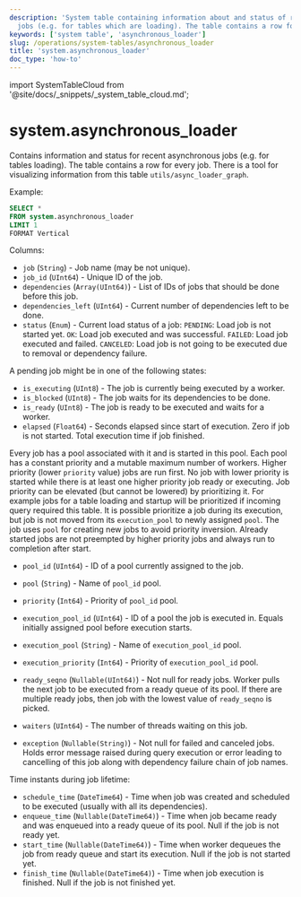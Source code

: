 ```yaml
---
description: 'System table containing information about and status of recent asynchronous
  jobs (e.g. for tables which are loading). The table contains a row for every job.'
keywords: ['system table', 'asynchronous_loader']
slug: /operations/system-tables/asynchronous_loader
title: 'system.asynchronous_loader'
doc_type: 'how-to'
---
```


import SystemTableCloud from '@site/docs/_snippets/_system_table_cloud.md';

# system.asynchronous_loader

<SystemTableCloud/>

Contains information and status for recent asynchronous jobs (e.g. for tables loading). The table contains a row for every job. There is a tool for visualizing information from this table `utils/async_loader_graph`.

Example:

```sql
SELECT *
FROM system.asynchronous_loader
LIMIT 1
FORMAT Vertical
```

Columns:

- `job` (`String`) - Job name (may be not unique).
- `job_id` (`UInt64`) - Unique ID of the job.
- `dependencies` (`Array(UInt64)`) - List of IDs of jobs that should be done before this job.
- `dependencies_left` (`UInt64`) - Current number of dependencies left to be done.
- `status` (`Enum`) - Current load status of a job:
    `PENDING`:  Load job is not started yet.
    `OK`: Load job executed and was successful.
    `FAILED`: Load job executed and failed.
    `CANCELED`: Load job is not going to be executed due to removal or dependency failure.

A pending job might be in one of the following states:
- `is_executing` (`UInt8`) - The job is currently being executed by a worker.
- `is_blocked` (`UInt8`) - The job waits for its dependencies to be done.
- `is_ready` (`UInt8`) - The job is ready to be executed and waits for a worker.
- `elapsed` (`Float64`) - Seconds elapsed since start of execution. Zero if job is not started. Total execution time if job finished.

Every job has a pool associated with it and is started in this pool. Each pool has a constant priority and a mutable maximum number of workers. Higher priority (lower `priority` value) jobs are run first. No job with lower priority is started while there is at least one higher priority job ready or executing. Job priority can be elevated (but cannot be lowered) by prioritizing it. For example jobs for a table loading and startup will be prioritized if incoming query required this table. It is possible prioritize a job during its execution, but job is not moved from its `execution_pool` to newly assigned `pool`. The job uses `pool` for creating new jobs to avoid priority inversion. Already started jobs are not preempted by higher priority jobs and always run to completion after start.
- `pool_id` (`UInt64`) - ID of a pool currently assigned to the job.
- `pool` (`String`) - Name of `pool_id` pool.
- `priority` (`Int64`) - Priority of `pool_id` pool.
- `execution_pool_id` (`UInt64`) - ID of a pool the job is executed in. Equals initially assigned pool before execution starts.
- `execution_pool` (`String`) - Name of `execution_pool_id` pool.
- `execution_priority` (`Int64`) - Priority of `execution_pool_id` pool.

- `ready_seqno` (`Nullable(UInt64)`) - Not null for ready jobs. Worker pulls the next job to be executed from a ready queue of its pool. If there are multiple ready jobs, then job with the lowest value of `ready_seqno` is picked.
- `waiters` (`UInt64`) - The number of threads waiting on this job.
- `exception` (`Nullable(String)`) - Not null for failed and canceled jobs. Holds error message raised during query execution or error leading to cancelling of this job along with dependency failure chain of job names.

Time instants during job lifetime:
- `schedule_time` (`DateTime64`) - Time when job was created and scheduled to be executed (usually with all its dependencies).
- `enqueue_time` (`Nullable(DateTime64)`) - Time when job became ready and was enqueued into a ready queue of its pool. Null if the job is not ready yet.
- `start_time` (`Nullable(DateTime64)`) - Time when worker dequeues the job from ready queue and start its execution. Null if the job is not started yet.
- `finish_time` (`Nullable(DateTime64)`) - Time when job execution is finished. Null if the job is not finished yet.
